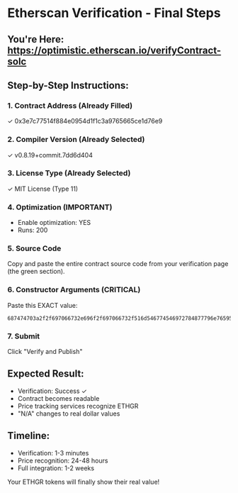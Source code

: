 # Etherscan Verification - Final Steps

## You're Here: https://optimistic.etherscan.io/verifyContract-solc

## Step-by-Step Instructions:

### 1. Contract Address (Already Filled)
✓ 0x3e7c77514f884e0954d1f1c3a9765665ce1d76e9

### 2. Compiler Version (Already Selected)
✓ v0.8.19+commit.7dd6d404

### 3. License Type (Already Selected)  
✓ MIT License (Type 11)

### 4. Optimization (IMPORTANT)
- Enable optimization: YES
- Runs: 200

### 5. Source Code
Copy and paste the entire contract source code from your verification page (the green section).

### 6. Constructor Arguments (CRITICAL)
Paste this EXACT value:
```
687474703a2f2f697066732e696f2f697066732f516d546774546972784877796e765951613462364b4d323245685672707664784c676b72766b4b554c4262684664
```

### 7. Submit
Click "Verify and Publish"

## Expected Result:
- Verification: Success ✓
- Contract becomes readable
- Price tracking services recognize ETHGR
- "N/A" changes to real dollar values

## Timeline:
- Verification: 1-3 minutes
- Price recognition: 24-48 hours
- Full integration: 1-2 weeks

Your ETHGR tokens will finally show their real value!